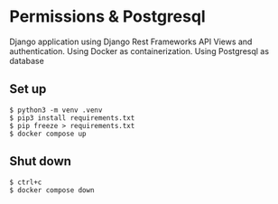 # Permissions & Postgresql

Django application using Django Rest Frameworks API Views and authentication.
Using Docker as containerization.
Using Postgresql as database

## Set up

```
$ python3 -m venv .venv
$ pip3 install requirements.txt
$ pip freeze > requirements.txt
$ docker compose up 
```


## Shut down

```
$ ctrl+c
$ docker compose down
```
